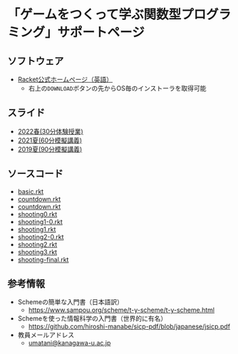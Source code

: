 # 「ゲームをつくって学ぶ関数型プログラミング」サポートページ

## ソフトウェア

* [Racket公式ホームページ（英語）](https://racket-lang.org )
    - 右上の`DOWNLOAD`ボタンの先からOS毎のインストーラを取得可能

## スライド

* [2022春(30分体験授業)](trial-lec2022w.pdf)
* [2021夏(60分模擬講義)](trial-lec2021.pdf)
* [2019夏(90分模擬講義)](trial-lec2019.pdf)

## ソースコード

* [basic.rkt](src/basic.rkt)
* [countdown.rkt](src/countdown.rkt)
* [countdown.rkt](src/countdown.rkt)
* [shooting0.rkt](src/shooting0.rkt)
* [shooting1-0.rkt](src/shooting1-0.rkt)
* [shooting1.rkt](src/shooting1.rkt)
* [shooting2-0.rkt](src/shooting2-0.rkt)
* [shooting2.rkt](src/shooting2.rkt)
* [shooting3.rkt](src/shooting3.rkt)
* [shooting-final.rkt](src/shooting-final.rkt)


## 参考情報

* Schemeの簡単な入門書（日本語訳）
    - https://www.sampou.org/scheme/t-y-scheme/t-y-scheme.html 
* Schemeを使った情報科学の入門書（世界的に有名）
    - https://github.com/hiroshi-manabe/sicp-pdf/blob/japanese/jsicp.pdf 
* 教員メールアドレス
    - umatani@kanagawa-u.ac.jp 

